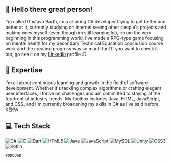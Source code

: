 ## 👋 Hello there great person!
I'm called Gustavo Barth, im a aspiring C# developer trying to get better and better at it, currently studying on internet seeing other people's projects and making ones myself (even though im still learning lol), im om the very beginning in this programming world, i've made a RPG-type game focusing on mental health for my Secondary Technical Education conclusion course work and the creating progress was so much fun! If you want to check it out, go see it on my [LinkedIn](https://www.linkedin.com/in/gustavo-barth-73bb68238/) profile :D

## 🚀 Expertise
I'm all about continuous learning and growth in the field of software development. Whether it's tackling complex algorithms or crafting elegant user interfaces, I thrive on challenges and am committed to staying at the forefront of industry trends. My toolbox includes Java, HTML, JavaScript, and CSS, and I'm currently broadening my skills in C# as i've said before. KEKW

## 💻 Tech Stack
![C#](https://img.shields.io/badge/c%23-%23239120.svg?style=for-the-badge&logo=csharp&logoColor=white) ![C](https://img.shields.io/badge/c-%2300599C.svg?style=for-the-badge&logo=c&logoColor=white) ![Dart](https://img.shields.io/badge/dart-%230175C2.svg?style=for-the-badge&logo=dart&logoColor=white) ![HTML5](https://img.shields.io/badge/html5-%23E34F26.svg?style=for-the-badge&logo=html5&logoColor=white) ![Java](https://img.shields.io/badge/java-%23ED8B00.svg?style=for-the-badge&logo=openjdk&logoColor=white) ![JavaScript](https://img.shields.io/badge/javascript-%23323330.svg?style=for-the-badge&logo=javascript&logoColor=%23F7DF1E) ![MySQL](https://img.shields.io/badge/mysql-%2300f.svg?style=for-the-badge&logo=mysql&logoColor=white) ![Unity](https://img.shields.io/badge/unity-%23000000.svg?style=for-the-badge&logo=unity&logoColor=white) ![CSS3](https://img.shields.io/badge/css3-%231572B6.svg?style=for-the-badge&logo=css3&logoColor=white) ![Kotlin](https://img.shields.io/badge/kotlin-%237F52FF.svg?style=for-the-badge&logo=kotlin&logoColor=white)

`#0D0D6D`
<!--
**gbarth77/gbarth77** is a ✨ _special_ ✨ repository because its `README.md` (this file) appears on your GitHub profile.

Here are some ideas to get you started:

- 🔭 I’m currently working on ...
- 🌱 I’m currently learning ...
- 👯 I’m looking to collaborate on ...
- 🤔 I’m looking for help with ...
- 💬 Ask me about ...
- 📫 How to reach me: ...
- 😄 Pronouns: ...
- ⚡ Fun fact: ...
-->
